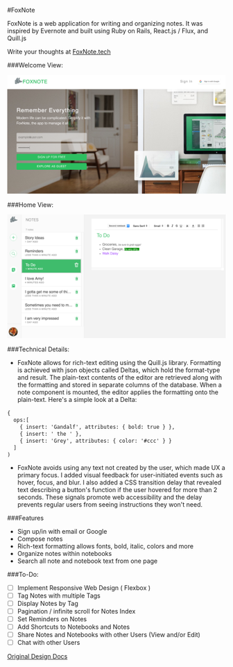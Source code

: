#FoxNote

FoxNote is a web application for writing and organizing notes. It was
inspired by Evernote and built using Ruby on Rails, React.js / Flux, and Quill.js

Write your thoughts at [FoxNote.tech](http://www.foxnote.tech/)

###Welcome View:

![welcome]

###Home View:

![NoteShow]

###Technical Details:
* FoxNote allows for rich-text editing using the Quill.js library. Formatting
is achieved with json objects called Deltas, which hold the format-type and result.
The plain-text contents of the editor are retrieved along with the formatting and stored
in separate columns of the database. When a note component is mounted, the editor applies
the formatting onto the plain-text. Here's a simple look at a Delta:

```
{
  ops:[
    { insert: 'Gandalf', attributes: { bold: true } },
    { insert: ' the ' },
    { insert: 'Grey', attributes: { color: '#ccc' } }
  ]
)
```

* FoxNote avoids using any text not created by the user, which made UX a primary
focus. I added visual feedback for user-initiated events such as hover, focus, and blur.
I also added a CSS transition delay that revealed text describing a button's function if
the user hovered for more than 2 seconds. These signals promote web accessibility
and the delay prevents regular users from seeing instructions they won't need.


###Features
* Sign up/in with email or Google
* Compose notes
* Rich-text formatting allows fonts, bold, italic, colors and more
* Organize notes within notebooks
* Search all note and notebook text from one page

###To-Do:
* [ ] Implement Responsive Web Design ( Flexbox )
* [ ] Tag Notes with multiple Tags
* [ ] Display Notes by Tag
* [ ] Pagination / infinite scroll for Notes Index
* [ ] Set Reminders on Notes
* [ ] Add Shortcuts to Notebooks and Notes
* [ ] Share Notes and Notebooks with other Users (View and/or Edit)
* [ ] Chat with other Users

[Original Design Docs](./docs/README.md)

[NoteShow]: ./docs/images/HomeView.png
[welcome]: ./docs/images/Welcome.png
